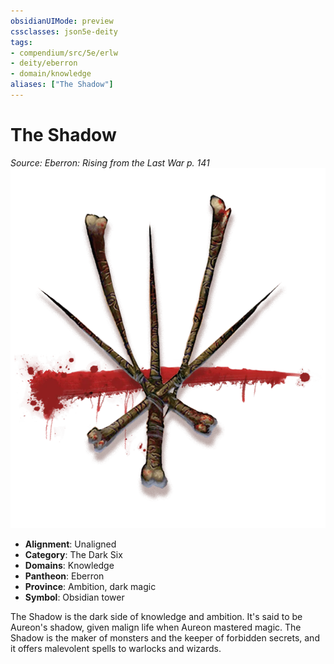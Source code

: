 ```yaml
---
obsidianUIMode: preview
cssclasses: json5e-deity
tags:
- compendium/src/5e/erlw
- deity/eberron
- domain/knowledge
aliases: ["The Shadow"]
---
```

# The Shadow
*Source: Eberron: Rising from the Last War p. 141* 
![The Dark Six](https://raw.githubusercontent.com/5etools-mirror-2/5etools-img/main/deities/ERLW/The%20Dark%20Six.webp#symbol)

- **Alignment**: Unaligned
- **Category**: The Dark Six
- **Domains**: Knowledge
- **Pantheon**: Eberron
- **Province**: Ambition, dark magic
- **Symbol**: Obsidian tower

The Shadow is the dark side of knowledge and ambition. It's said to be Aureon's shadow, given malign life when Aureon mastered magic. The Shadow is the maker of monsters and the keeper of forbidden secrets, and it offers malevolent spells to warlocks and wizards.